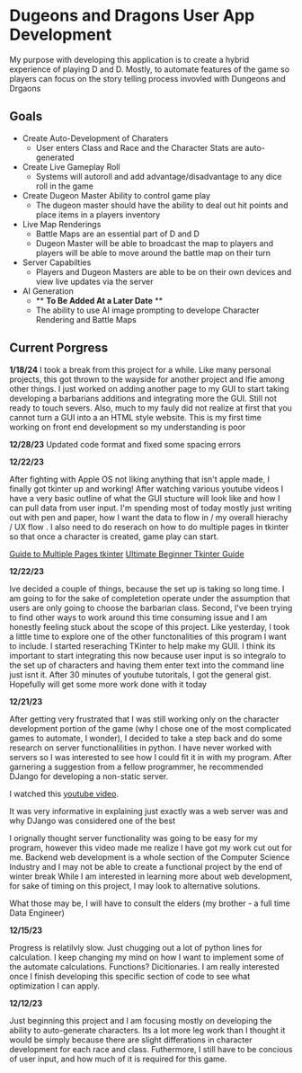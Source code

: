 # Dugeons and Dragons User App Development
My purpose with developing this application is to create a hybrid experience of playing D and D. Mostly, to automate features of the game so players can focus on the story telling process invovled with Dungeons and Drgaons 

## Goals

* Create Auto-Development of Charaters
    * User enters Class and Race and the Character Stats are auto-generated
* Create Live Gameplay Roll
    * Systems will autoroll and add advantage/disadvantage to any dice roll in the game   
* Create Dugeon Master Ability to control game play
    * The dugeon master should have the ability to deal out hit points and place items in a players inventory
* Live Map Renderings
    * Battle Maps are an essential part of D and D
    * Dugeon Master will be able to broadcast the map to players and players will be able to move around the battle map on their turn
* Server Capabilties
    * Players and Dugeon Masters are able to be on their own devices and view live updates via the server
* AI Generation
    * ** **To Be Added At a Later Date** **
    * The ability to use AI image prompting to develope Character Rendering and Battle Maps

## Current Porgress 

**1/18/24**
I took a break from this project for a while. Like many personal projects, this got thrown to the wayside for another project and lfie among other things. I just worked on adding another page to my GUI to start taking developing a barbarians additions and integrating more the GUI. Still not ready to touch severs. Also, much to my fauly did not realize at first that you cannot turn a GUI into a an HTML style website. This is my first time working on front end development so my understanding is poor

**12/28/23**
Updated code format and fixed some spacing errors

**12/22/23**

After fighting with Apple OS not liking anything that isn't apple made, I finally got tkinter up and working! After watching various youtube videos I have a very basic outline of what the GUI stucture will look like and how I can pull data from user input. I'm spending most of today mostly just writing out with pen and paper, how I want the data to flow in / my overall hierachy / UX flow . I also need to do reserach on how to do multiple pages in tkinter so that once a character is created, game play can start.

[Guide to Multiple Pages tkinter](https://www.geeksforgeeks.org/tkinter-application-to-switch-between-different-page-frames/#)
[Ultimate Beginner Tkinter Guide](https://www.youtube.com/watch?v=mop6g-c5HEY)

**12/22/23**

Ive decided a couple of things, because the set up is taking so long time. I am going to for the sake of completetion operate under the assumption that users are only going to choose the barbarian class. Second, I've been trying to find other ways to work around this time consuming issue and I am honestly feeling stuck about the scope of this project. Like yesterday, I took a little time to explore one of the other functonalities of this program I want to include. I started reseraching TKinter to help make my GUIl. I think its important to start integrating this now because user input is so integralo to the set up of characters and having them enter text into the command line just isnt it. After 30 minutes of youtube tutoritals, I got the general gist. Hopefully will get some more work done with it today


**12/21/23**

After getting very frustrated that I was still working only on the character development portion of the game (why I chose one of the most complicated games to automate, I wonder), I decided to take a step back and do some research on server functionalilities in python. I have never worked with servers so I was interested to see how I could fit it in with my program. After garnering a suggestion from a fellow programmer, he recommended DJango for developing a non-static server. 

I watched this  [youtube video](https://youtu.be/rHux0gMZ3Eg?feature=shared).

It was very informative in explaining just exactly was a web server was and why DJango was considered one of the best

I orignally thought server functionality was going to be easy for my program, however this video made me realize I have got my work cut out for me. Backend web development is a whole section of the Computer Science Industry and I may not be able to create a functional project by the end of winter break While I am interested in learning more about web development, for sake of timing on this project, I may look to alternative solutions. 

What those may be, I will have to consult the elders (my brother - a full time Data Engineer)





**12/15/23**

Progress is relatilvly slow. Just chugging out a lot of python lines for calculation. I keep changing my mind on how I want to implement some of the automate calculations. Functions? Dicitionaries. I am really interested once I finish developing this specific section of code to see what optimization I can apply. 



**12/12/23**

Just beginning this project and I am focusing mostly on developing the ability to auto-generate characters. Its a lot more leg work than I thought it would be simply because there are slight differations in character development for each race and class. Futhermore, I still have to be concious of user input, and how much of it is required for this game.




